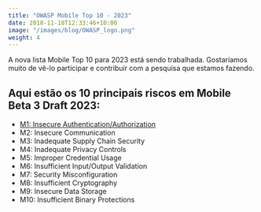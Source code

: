 ```yaml
---
title: "OWASP Mobile Top 10 - 2023"
date: 2018-11-18T12:33:46+10:00
image: "/images/blog/OWASP_logo.png"
weight: 4
---
```



A nova lista Mobile Top 10 para 2023 está sendo trabalhada. 
Gostaríamos muito de vê-lo participar e contribuir com a pesquisa que estamos fazendo. 

## Aqui estão os 10 principais riscos em Mobile Beta 3 Draft 2023:

- [M1: Insecure Authentication/Authorization](https://owasp.org/www-project-mobile-top-10/2023-risks/m1-insecure-authentication-authorization.html)
- M2: Insecure Communication
- M3: Inadequate Supply Chain Security
- M4: Inadequate Privacy Controls
- M5: Improper Credential Usage
- M6: Insufficient Input/Output Validation
- M7: Security Misconfiguration
- M8: Insufficient Cryptography
- M9: Insecure Data Storage
- M10: Insufficient Binary Protections
